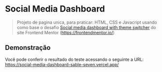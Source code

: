 # Social Media Dashboard
> Projeto de pagina unica, para praticar: HTML, CSS e Javacript usando como base o desafio [Social media dashboard with theme switcher](https://www.frontendmentor.io/challenges/social-media-dashboard-with-theme-switcher-6oY8ozp_H) do site Frontend Mentor (<https://frontendmentor.io/>)


## Demonstração

Você pode conferir o resultado do teste acessando o seguinte a URL: https://social-media-dashboard-sable-seven.vercel.app/